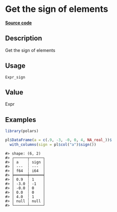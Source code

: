 
# Get the sign of elements

[**Source code**](https://github.com/pola-rs/r-polars/tree/3908b5beab9ec917b825bad8f9a820caad37cb4a/R/#L)

## Description

Get the sign of elements

## Usage

<pre><code class='language-R'>Expr_sign
</code></pre>

## Value

Expr

## Examples

``` r
library(polars)

pl$DataFrame(a = c(.9, -3, -0, 0, 4, NA_real_))$
  with_columns(sign = pl$col("a")$sign())
```

    #> shape: (6, 2)
    #> ┌──────┬──────┐
    #> │ a    ┆ sign │
    #> │ ---  ┆ ---  │
    #> │ f64  ┆ i64  │
    #> ╞══════╪══════╡
    #> │ 0.9  ┆ 1    │
    #> │ -3.0 ┆ -1   │
    #> │ -0.0 ┆ 0    │
    #> │ 0.0  ┆ 0    │
    #> │ 4.0  ┆ 1    │
    #> │ null ┆ null │
    #> └──────┴──────┘
